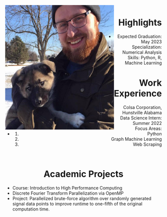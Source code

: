 <img align="left" width="350" height="400" src= "/assets/img/Eowyn.jpg">
<h1 style="text-align: right;">Highlights</h1>
<ul style = "text-align: right;">

<li> Expected Graduation: May 2023</li>

<li> Specialization: Numerical Analysis</li>

<li> Skills: Python, R, Machine Learning</li>

</ul>    


<h1 style="text-align: right;">Work Experience</h1>
<ul style = "text-align: right">

<li> Colsa Corporation, Hunstville Alabama</li>

<li> Data Science Intern: Summer 2022</li>
<li> Focus Areas:</li>

<li> 
    <ol>
    <li>Python</li>
    <li>Graph Machine Learning</li>
    <li>Web Scraping</li>
    </ol>
</li>

</ul>

&nbsp;
&nbsp;
&nbsp;
&nbsp;
&nbsp;
&nbsp;


<h1 style="text-align: center;">Academic Projects</h1>

<ul>

<li> Course: Introduction to High Performance Computing</li>

<li> Discrete Fourier Transform Parallelization via OpenMP</li>

<li> Project: Parallelized brute-force algorithm over randomly generated signal data points to improve runtime to one-fifth of the original computation time. </li>

</ul>

